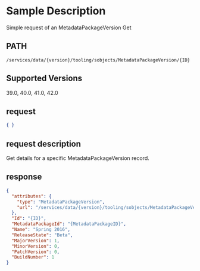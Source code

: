 # Sample Description
Simple request of an MetadataPackageVersion Get

## PATH
```
/services/data/{version}/tooling/sobjects/MetadataPackageVersion/{ID}
```
## Supported Versions
39.0, 40.0, 41.0, 42.0

## request
```json
{ }
```

## request description
Get details for a specific MetadataPackageVersion record.

## response
```json
{
  "attributes": {
    "type": "MetadataPackageVersion",
    "url": "/services/data/{version}/tooling/sobjects/MetadataPackageVersion/{ID}"
  },
  "Id": "{ID}",
  "MetadataPackageId": "{MetadataPackageID}",
  "Name": "Spring 2016",
  "ReleaseState": "Beta",
  "MajorVersion": 1,
  "MinorVersion": 0,
  "PatchVersion": 0,
  "BuildNumber": 1
}
```
